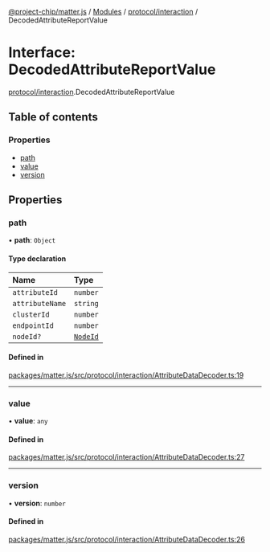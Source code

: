 [@project-chip/matter.js](../README.md) / [Modules](../modules.md) / [protocol/interaction](../modules/protocol_interaction.md) / DecodedAttributeReportValue

# Interface: DecodedAttributeReportValue

[protocol/interaction](../modules/protocol_interaction.md).DecodedAttributeReportValue

## Table of contents

### Properties

- [path](protocol_interaction.DecodedAttributeReportValue.md#path)
- [value](protocol_interaction.DecodedAttributeReportValue.md#value)
- [version](protocol_interaction.DecodedAttributeReportValue.md#version)

## Properties

### path

• **path**: `Object`

#### Type declaration

| Name | Type |
| :------ | :------ |
| `attributeId` | `number` |
| `attributeName` | `string` |
| `clusterId` | `number` |
| `endpointId` | `number` |
| `nodeId?` | [`NodeId`](../classes/datatype.NodeId.md) |

#### Defined in

[packages/matter.js/src/protocol/interaction/AttributeDataDecoder.ts:19](https://github.com/project-chip/matter.js/blob/5bdbf8d/packages/matter.js/src/protocol/interaction/AttributeDataDecoder.ts#L19)

___

### value

• **value**: `any`

#### Defined in

[packages/matter.js/src/protocol/interaction/AttributeDataDecoder.ts:27](https://github.com/project-chip/matter.js/blob/5bdbf8d/packages/matter.js/src/protocol/interaction/AttributeDataDecoder.ts#L27)

___

### version

• **version**: `number`

#### Defined in

[packages/matter.js/src/protocol/interaction/AttributeDataDecoder.ts:26](https://github.com/project-chip/matter.js/blob/5bdbf8d/packages/matter.js/src/protocol/interaction/AttributeDataDecoder.ts#L26)
